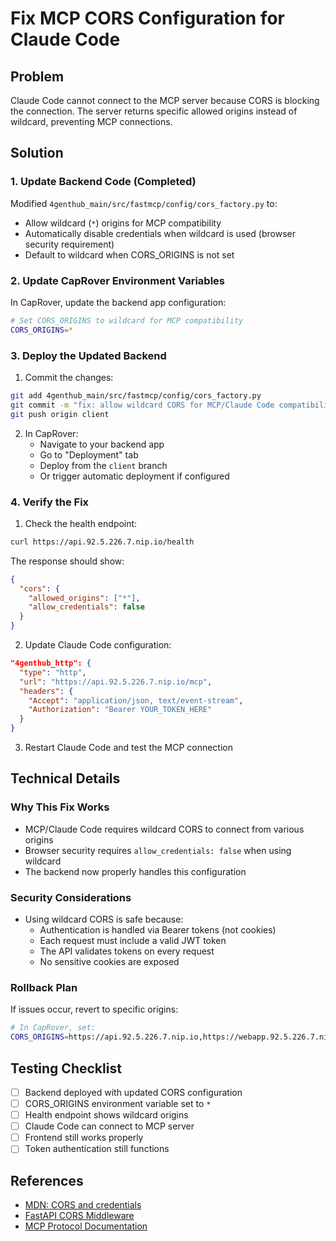 # Fix MCP CORS Configuration for Claude Code

## Problem
Claude Code cannot connect to the MCP server because CORS is blocking the connection. The server returns specific allowed origins instead of wildcard, preventing MCP connections.

## Solution

### 1. Update Backend Code (Completed)
Modified `4genthub_main/src/fastmcp/config/cors_factory.py` to:
- Allow wildcard (`*`) origins for MCP compatibility
- Automatically disable credentials when wildcard is used (browser security requirement)
- Default to wildcard when CORS_ORIGINS is not set

### 2. Update CapRover Environment Variables

In CapRover, update the backend app configuration:

```bash
# Set CORS_ORIGINS to wildcard for MCP compatibility
CORS_ORIGINS=*
```

### 3. Deploy the Updated Backend

1. Commit the changes:
```bash
git add 4genthub_main/src/fastmcp/config/cors_factory.py
git commit -m "fix: allow wildcard CORS for MCP/Claude Code compatibility"
git push origin client
```

2. In CapRover:
   - Navigate to your backend app
   - Go to "Deployment" tab
   - Deploy from the `client` branch
   - Or trigger automatic deployment if configured

### 4. Verify the Fix

1. Check the health endpoint:
```bash
curl https://api.92.5.226.7.nip.io/health
```

The response should show:
```json
{
  "cors": {
    "allowed_origins": ["*"],
    "allow_credentials": false
  }
}
```

2. Update Claude Code configuration:
```json
"4genthub_http": {
  "type": "http",
  "url": "https://api.92.5.226.7.nip.io/mcp",
  "headers": {
    "Accept": "application/json, text/event-stream",
    "Authorization": "Bearer YOUR_TOKEN_HERE"
  }
}
```

3. Restart Claude Code and test the MCP connection

## Technical Details

### Why This Fix Works
- MCP/Claude Code requires wildcard CORS to connect from various origins
- Browser security requires `allow_credentials: false` when using wildcard
- The backend now properly handles this configuration

### Security Considerations
- Using wildcard CORS is safe because:
  - Authentication is handled via Bearer tokens (not cookies)
  - Each request must include a valid JWT token
  - The API validates tokens on every request
  - No sensitive cookies are exposed

### Rollback Plan
If issues occur, revert to specific origins:
```bash
# In CapRover, set:
CORS_ORIGINS=https://api.92.5.226.7.nip.io,https://webapp.92.5.226.7.nip.io
```

## Testing Checklist
- [ ] Backend deployed with updated CORS configuration
- [ ] CORS_ORIGINS environment variable set to `*`
- [ ] Health endpoint shows wildcard origins
- [ ] Claude Code can connect to MCP server
- [ ] Frontend still works properly
- [ ] Token authentication still functions

## References
- [MDN: CORS and credentials](https://developer.mozilla.org/en-US/docs/Web/HTTP/CORS#requests_with_credentials)
- [FastAPI CORS Middleware](https://fastapi.tiangolo.com/tutorial/cors/)
- [MCP Protocol Documentation](https://modelcontextprotocol.io/)